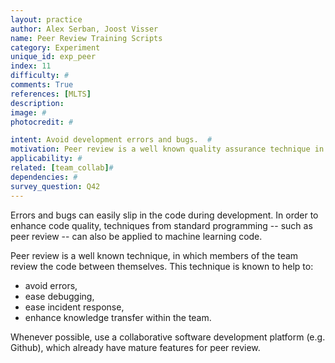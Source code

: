 ```yaml
---
layout: practice
author: Alex Serban, Joost Visser
name: Peer Review Training Scripts
category: Experiment
unique_id: exp_peer
index: 11
difficulty: #
comments: True
references: [MLTS]
description:
image: #
photocredit: #

intent: Avoid development errors and bugs.  #
motivation: Peer review is a well known quality assurance technique in software development. Actively performing peer review helps to improve quality, find defects and transfer knowledge between team members. #
applicability: #
related: [team_collab]#
dependencies: #
survey_question: Q42
---
```


Errors and bugs can easily slip in the code during development.
In order to enhance code quality, techniques from standard programming -- such as peer review -- can also be applied to machine learning code.

Peer review is a well known technique, in which members of the team review the code between themselves.
This technique is known to help to:

- avoid errors,
- ease debugging,
- ease incident response,
- enhance knowledge transfer within the team.


Whenever possible, use a collaborative software development platform (e.g. Github), which already have mature features for peer review.
